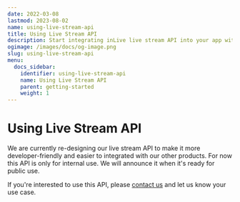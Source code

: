 ```yaml
---
date: 2022-03-08
lastmod: 2023-08-02
name: using-live-stream-api
title: Using Live Stream API
description: Start integrating inLive live stream API into your app with three simple steps.
ogimage: /images/docs/og-image.png
slug: using-live-stream-api
menu:
  docs_sidebar:
    identifier: using-live-stream-api
    name: Using Live Stream API
    parent: getting-started
    weight: 1
---
```

# Using Live Stream API

We are currently re-designing our live stream API to make it more developer-friendly and easier to integrated with our other products. For now this API is only for internal use. We will announce it when it's ready for public use.

If you're interested to use this API, please [contact us](mailto:hello@inlive.app) and let us know your use case.



